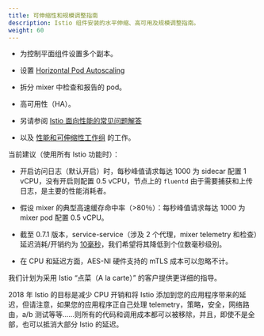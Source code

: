 ```yaml
---
title: 可伸缩性和规模调整指南
description: Istio 组件安装的水平伸缩、高可用及规模调整指南。
weight: 60
---
```


* 为控制平面组件设置多个副本。

* 设置 [Horizo​​ntal Pod Autoscaling](https://kubernetes.io/docs/tasks/run-application/horizo​​ntal-pod-autoscale/)

* 拆分 mixer 中检查和报告的 pod。

* 高可用性（HA）。

* 另请参阅 [Istio 面向性能的常见问题解答](https://github.com/istio/istio/wiki/Istio-Performance-oriented-setup-FAQ)

* 以及 [性能和可伸缩性工作组](https://github.com/istio/community/blob/master/WORKING-GROUPS.md#performance-and-scalability) 的工作。

当前建议（使用所有 Istio 功能时）：

* 开启访问日志（默认开启）时，每秒峰值请求每达 1000 为 sidecar 配置 1 vCPU，没有开启则配置 0.5 vCPU，节点上的 `fluentd` 由于需要捕获和上传日志，是主要的性能消耗者。

* 假设 mixer 的典型高速缓存命中率（>80％）：每秒峰值请求每达 1000 为mixer pod 配置 0.5 vCPU。

* 截至 0.7.1 版本，service-service（涉及 2 个代理，mixer telemetry 和检查）延迟消耗/开销约为 [10毫秒](https://fortio.istio.io/browse?url=qps_400-s1_to_s2-0.7.1-2018-04-05-22-06.json)，我们希望将其降低到个位数毫秒级别。

* 在 CPU 和延迟方面，AES-NI 硬件支持的 mTLS 成本可以忽略不计。

我们计划为采用 Istio “点菜（A la carte）” 的客户提供更详细的指导。

2018 年 Istio 的目标是减少 CPU 开销和将 Istio 添加到您的应用程序带来的延迟，但请注意，如果您的应用程序正自己处理 telemetry，策略，安全，网络路由，a/b 测试等等......则所有的代码和调用成本都可以被移除，并且，即使不是全部，也可以抵消大部分 Istio 的延迟。
